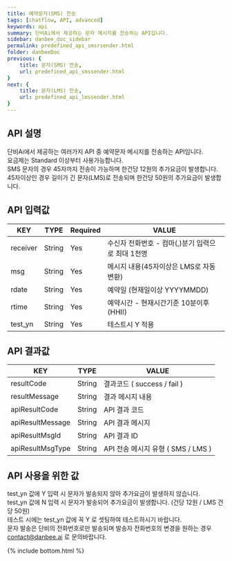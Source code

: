```yaml
---
title: 예약문자(SMS) 전송
tags: [chatflow, API, advanced]
keywords: api
summary: 단비Ai에서 제공하는 문자 메시지를 전송하는 API입니다.
sidebar: danbee_doc_sidebar
permalink: predefined_api_smsrsender.html
folder: danbeeDoc
previous: {
    title: 문자(SMS) 전송,
    url: predefined_api_smssender.html
}
next: {
    title: 문자(LMS) 전송,
    url: predefined_api_lmssender.html
}
---
```


## API 설명

단비Ai에서 제공하는 여러가지 API 중 예약문자 메시지를 전송하는 API임니다. <br>
요금제는 Standard 이상부터 사용가능합니다. <br>
SMS 문자의 경우 45자까지 전송이 가능하며 한건당 12원의 추가요금이 발생합니다. <br>
45자이상인 경우 길이가 긴 문자(LMS)로 전송되며 한건당 50원의 추가요금이 발생합니다. <br>

## API 입력값

| KEY | TYPE | Required | VALUE |
|--------|--------|--------|--------|
| receiver | String | Yes | 수신자 전화번호 - 컴마(,)분기 입력으로 최대 1천명 |
| msg | String | Yes | 메시지 내용(45자이상은 LMS로 자동변환) |
| rdate | String | Yes | 예약일 (현재일이상 YYYYMMDD) |
| rtime  | String | Yes | 예약시간 - 현재시간기준 10분이후(HHII) |
| test_yn | String | Yes | 테스트시 Y 적용 |

## API 결과값

| KEY | TYPE | VALUE |
|--------|--------|--------|
| resultCode | String | 결과코드 ( success / fail ) |
| resultMessage | String | 결과 메시지 내용 |
| apiResultCode | String | API 결과 코드 |
| apiResultMessage | String | API 결과 메시지 |
| apiResultMsgId | String | API 결과 ID |
| apiResultMsgType | String | API 전송 메시지 유형 ( SMS / LMS ) |

## API 사용을 위한 값

test_yn 값에 Y 입력 시 문자가 발송되지 않아 추가요금이 발생하지 않습니다. <br />
test_yn 값에 N  입력 시 문자가 발송되어 추가요금이 발생합니다.  (건당 12원 / LMS 건당 50원) <br />
테스트 시에는 test_yn 값에 꼭 Y 로 셋팅하여 테스트하시기 바랍니다. <br />
문자 발송은 단비의 전화번호로만 발송되며 발송자 전화번호의 변경을 원하는 경우 contact@danbee.ai 로 문의바랍니다.
<br />


{% include bottom.html %}
